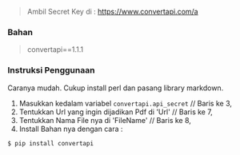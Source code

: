 > Ambil Secret Key di : https://www.convertapi.com/a

### Bahan
> convertapi==1.1.1

### Instruksi Penggunaan
Caranya mudah. Cukup install perl dan pasang library markdown.
 1. Masukkan kedalam variabel `convertapi.api_secret` // Baris ke 3,
 2. Tentukkan Url yang ingin dijadikan Pdf di 'Url' // Baris ke 7,
 3. Tentukkan Nama File nya di 'FileName' // Baris ke 8,
 4. Install Bahan nya dengan cara :
```python
$ pip install convertapi
```

